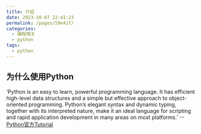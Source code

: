 ```yaml
---
title: 介绍
date: 2023-10-07 22:41:23
permalink: /pages/59e41f/
categories:
  - 编程相关
  - python
tags:
  - python
---
```


## 为什么使用Python

‘Python is an easy to learn, powerful programming language. It has efficient high-level data structures and a simple but effective approach to object-oriented programming. Python’s elegant syntax and dynamic typing, together with its interpreted nature, make it an ideal language for scripting and rapid application development in many areas on most platforms.’  --[Python官方Tutorial](https://docs.python.org/3/tutorial/index.html)
